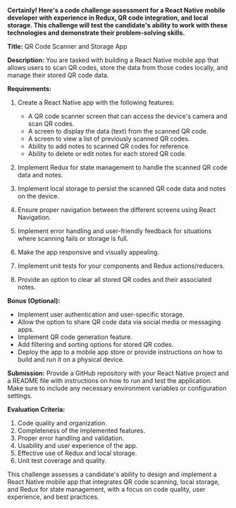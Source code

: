 **Certainly! Here's a code challenge assessment for a React Native mobile developer with experience in Redux, QR code integration, and local storage. This challenge will test the candidate's ability to work with these technologies and demonstrate their problem-solving skills.**

**Title:** QR Code Scanner and Storage App

**Description:** You are tasked with building a React Native mobile app that allows users to scan QR codes, store the data from those codes locally, and manage their stored QR code data.

**Requirements:**

1.  Create a React Native app with the following features:

    - A QR code scanner screen that can access the device's camera and scan QR codes.
    - A screen to display the data (text) from the scanned QR code.
    - A screen to view a list of previously scanned QR codes.
    - Ability to add notes to scanned QR codes for reference.
    - Ability to delete or edit notes for each stored QR code.

2.  Implement Redux for state management to handle the scanned QR code data and notes.
3.  Implement local storage to persist the scanned QR code data and notes on the device.
4.  Ensure proper navigation between the different screens using React Navigation.
5.  Implement error handling and user-friendly feedback for situations where scanning fails or storage is full.
6.  Make the app responsive and visually appealing.
7.  Implement unit tests for your components and Redux actions/reducers.
8.  Provide an option to clear all stored QR codes and their associated notes.

**Bonus (Optional):**

- Implement user authentication and user-specific storage.
- Allow the option to share QR code data via social media or messaging apps.
- Implement QR code generation feature.
- Add filtering and sorting options for stored QR codes.
- Deploy the app to a mobile app store or provide instructions on how to build and run it on a physical device.

**Submission:** Provide a GitHub repository with your React Native project and a README file with instructions on how to run and test the application. Make sure to include any necessary environment variables or configuration settings.

**Evaluation Criteria:**

1.  Code quality and organization.
2.  Completeness of the implemented features.
3.  Proper error handling and validation.
4.  Usability and user experience of the app.
5.  Effective use of Redux and local storage.
6.  Unit test coverage and quality.

This challenge assesses a candidate's ability to design and implement a React Native mobile app that integrates QR code scanning, local storage, and Redux for state management, with a focus on code quality, user experience, and best practices.
